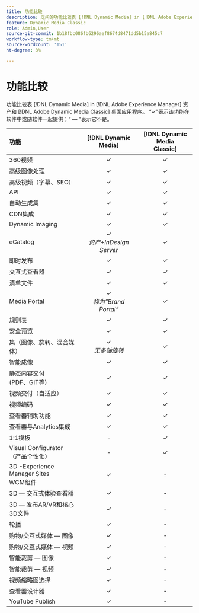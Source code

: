 ```yaml
---
title: 功能比较
description: 之间的功能比较表 [!DNL Dynamic Media] in [!DNL Adobe Experience Manager] 资产和 [!DNL Adobe Dynamic Media Classic] 桌面应用程序。
feature: Dynamic Media Classic
role: Admin,User
source-git-commit: 1b18fbc086fb6296aef8674d8471dd5b15a845c7
workflow-type: tm+mt
source-wordcount: '151'
ht-degree: 3%

---
```



# 功能比较

功能比较表 [!DNL Dynamic Media] in [!DNL Adobe Experience Manager] 资产和 [!DNL Adobe Dynamic Media Classic] 桌面应用程序。 “✓”表示该功能在软件中或随软件一起提供；“ — ”表示它不是。

| 功能 | [!DNL Dynamic Media] | [!DNL Dynamic Media<br>Classic] |
| :--- | :---: | :---: |
| 360视频 | ✓ | ✓ |
| 高级图像处理 | ✓ | ✓ |
| 高级视频（字幕、SEO） | ✓ | ✓ |
| API | ✓ | ✓ |
| 自动生成集 | ✓ | ✓ |
| CDN集成 | ✓ | ✓ |
| Dynamic Imaging | ✓ | ✓ |
| eCatalog | ✓<br>*资产+InDesign Server* | ✓ |
| 即时发布 | ✓ | ✓ |
| 交互式查看器 | ✓ | ✓ |
| 清单文件 | ✓ | ✓ |
| Media Portal | ✓<br>*称为“Brand Portal”* | ✓ |
| 规则表 | ✓ | ✓ |
| 安全预览 | ✓ | ✓ |
| 集（图像、旋转、混合媒体） | ✓<br>*无多轴旋转* | ✓ |
| 智能成像 | ✓ | ✓ |
| 静态内容交付<br>(PDF、GIT等) | ✓ | ✓ |
| 视频交付（自适应） | ✓ | ✓ |
| 视频编码 | ✓ | ✓ |
| 查看器辅助功能 | ✓ | ✓ |
| 查看器与Analytics集成 | ✓ | ✓ |
| 1:1模板 | - | ✓ |
| Visual Configurator<br>（产品个性化） | - | ✓ |
| 3D -Experience Manager Sites<br>WCM组件 | ✓ | - |
| 3D — 交互式体验查看器 | ✓ | - |
| 3D — 发布AR/VR和核心3D文件 | ✓ | - |
| 轮播 | ✓ | - |
| 购物/交互式媒体 — 图像 | ✓ | - |
| 购物/交互式媒体 — 视频 | ✓ | - |
| 智能裁剪 — 图像 | ✓ | - |
| 智能裁剪 — 视频 | ✓ | - |
| 视频缩略图选择 | ✓ | - |
| 查看器设计器 | ✓ | - |
| YouTube Publish | ✓ | - |
